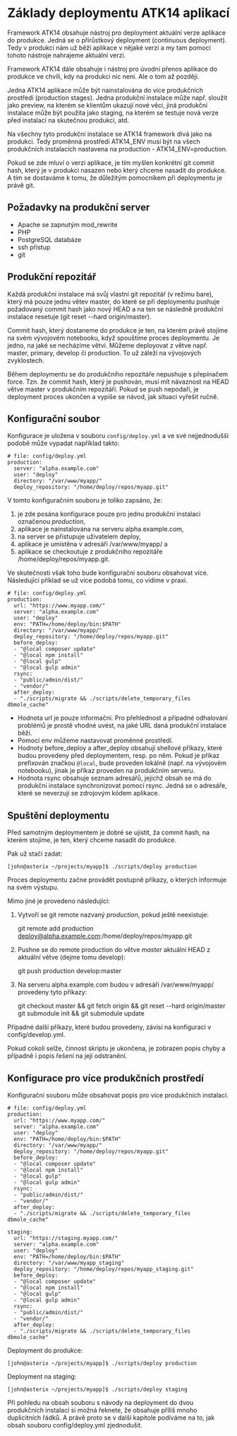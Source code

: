 Základy deploymentu ATK14 aplikací
==================================

Framework ATK14 obsahuje nástroj pro deployment aktuální verze aplikace do produkce. Jedná se o přírůstkový deployment (continuous deployment). Tedy v produkci nám už běží aplikace v nějaké verzi a my tam pomocí tohoto nástroje nahrajeme aktuální verzi.

Framework ATK14 dále obsahuje i nástroj pro úvodní přenos aplikace do produkce ve chvíli, kdy na produkci nic není. Ale o tom až později.

Jedna ATK14 aplikace může být nainstalována do více produkčních prostředí (production stages). Jedna produkční instalace může např. sloužit jako preview, na kterém se klientům ukazují nové věci, jiná produkční instalace může být použita jako staging, na kterém se testuje nová verze před instalací na skutečnou produkci, atd.

Na všechny tyto produkční instalace se ATK14 framework dívá jako na produkci. Tedy proměnná prostředí ATK14_ENV musí být na všech produkčních instalacích nastavena na production - ATK14_ENV=production.

Pokud se zde mluví o verzi aplikace, je tím myšlen konkrétní git commit hash, který je v produkci nasazen nebo který chceme nasadit do produkce. A tím se dostaváme k tomu, že důležitým pomocníkem při deploymentu je právě git.

Požadavky na produkční server
-----------------------------

* Apache se zapnutým mod_rewrite
* PHP
* PostgreSQL databáze
* ssh přístup
* git

Produkční repozitář
-------------------

Každá produkční instalace má svůj vlastní git repozitář (v režimu bare), který má pouze jednu větev master, do které se při deploymentu pushuje požadovaný commit hash jako nový HEAD a na ten se následně produkční instalace resetuje (git reset --hard origin/master).

Commit hash, který dostaneme do produkce je ten, na kterém právě stojíme na svém vývojovém notebooku, když spouštíme proces deploymentu. Je jedno, na jaké se necházíme větvi. Můžeme deployovat z větve např. master, primary, develop či production. To už záleží na vývojových zvyklostech.

Během deploymentu se do produkčního repozitáře nepushuje s přepínačem force. Tzn. že commit hash, který je pushován, musí mít návaznost na HEAD větve master v produkčním repozitáři. Pokud se push nepodaří, je deployment proces ukončen a vypíše se návod, jak situaci vyřešit ručně.
 
Konfigurační soubor
-------------------

Konfigurace je uložena v souboru ```config/deploy.yml``` a ve své nejjednodušší podobě může vypadat například takto:

    # file: config/deploy.yml
    production:
      server: "alpha.example.com"
      user: "deploy"
      directory: "/var/www/myapp/"
      deploy_repository: "/home/deploy/repos/myapp.git"

V tomto konfiguračním souboru je toliko zapsáno, že:

1. je zde posána konfigurace pouze pro jednu produkční instalaci označenou *production*,
2. aplikace je nainstalována na serveru alpha.example.com,
3. na server se přistupuje uživatelem deploy,
4. aplikace je umístěna v adresáři /var/www/myapp/ a
5. aplikace se checkoutuje z produkčního repozitáře /home/deploy/repos/myapp.git.

Ve skutečnosti však toho bude konfigurační souboru obsahovat více. Následující příklad se už více podobá tomu, co vidíme v praxi.

    # file: config/deploy.yml
    production:
      url: "https://www.myapp.com/"
      server: "alpha.example.com"
      user: "deploy"
      env: "PATH=/home/deploy/bin:$PATH"
      directory: "/var/www/myapp/"
      deploy_repository: "/home/deploy/repos/myapp.git"
      before_deploy:
      - "@local composer update"
      - "@local npm install"
      - "@local gulp"
      - "@local gulp admin"
      rsync:
      - "public/admin/dist/"
      - "vendor/"
      after_deploy:
      - "./scripts/migrate && ./scripts/delete_temporary_files dbmole_cache"

- Hodnota url je pouze informační. Pro přehlednost a případné odhalování problémů je prostě vhodné uvést, na jaké URL daná produkční instalace běží.
- Pomocí env můžeme nastavovat proměnné prostředí.
- Hodnoty before_deploy a after_deploy obsahují shellové příkazy, které budou provedeny před deploymentem, resp. po něm. Pokud je příkaz prefixován značkou `@local`, bude proveden lokálně (např. na vývojovém notebooku), jinak je příkaz proveden na produkčním serveru.
- Hodnota rsync obsahuje seznam adresářů, jejíchž obsah se má do produkční instalace synchronizovat pomocí rsync. Jedná se o adresáře, které se neverzují se zdrojovým kódem aplikace.

Spuštění deploymentu
--------------------

Před samotným deploymentem je dobré se ujistit, ža commit hash, na kterém stojíme, je ten, který chceme nasadit do produkce.

Pak už stačí zadat:

    [john@asterix ~/projects/myapp]$ ./scripts/deploy production

Proces deploymentu začne provádět postupně příkazy, o kterých informuje na svém výstupu.

Mimo jiné je provedeno následující:

1. Vytvoří se git remote nazvaný *production*, pokud ještě neexistuje:

    git remote add production deploy@alpha.example.com:/home/deploy/repos/myapp.git

2. Pushne se do remote production do větve *master* aktuální HEAD z aktuální větve (dejme tomu develop):

    git push production develop:master

3. Na serveru alpha.example.com budou v adresáři /var/www/myapp/ provedeny tyto příkazy:

    git checkout master && git fetch origin && git reset --hard origin/master
    git submodule init && git submodule update

Případné další příkazy, které budou provedeny, závisí na konfiguraci v config/develop.yml.

Pokud cokoli selže, činnost skriptu je ukončena, je zobrazen popis chyby a případně i popis řešení na její odstranění.

Konfigurace pro více produkčních prostředí
------------------------------------------

Konfigurační souboru může obsahovat popis pro více produkčních instalací.

    # file: config/deploy.yml
    production:
      url: "https://www.myapp.com/"
      server: "alpha.example.com"
      user: "deploy"
      env: "PATH=/home/deploy/bin:$PATH"
      directory: "/var/www/myapp/"
      deploy_repository: "/home/deploy/repos/myapp.git"
      before_deploy:
      - "@local composer update"
      - "@local npm install"
      - "@local gulp"
      - "@local gulp admin"
      rsync:
      - "public/admin/dist/"
      - "vendor/"
      after_deploy:
      - "./scripts/migrate && ./scripts/delete_temporary_files dbmole_cache"

    staging:
      url: "https://staging.myapp.com/"
      server: "alpha.example.com"
      user: "deploy"
      env: "PATH=/home/deploy/bin:$PATH"
      directory: "/var/www/myapp_staging"
      deploy_repository: "/home/deploy/repos/myapp_staging.git"
      before_deploy:
      - "@local composer update"
      - "@local npm install"
      - "@local gulp"
      - "@local gulp admin"
      rsync:
      - "public/admin/dist/"
      - "vendor/"
      after_deploy:
      - "./scripts/migrate && ./scripts/delete_temporary_files dbmole_cache"

Deployment do produkce:

    [john@asterix ~/projects/myapp]$ ./scripts/deploy production

Deployment na staging:

    [john@asterix ~/projects/myapp]$ ./scripts/deploy staging

Při pohledu na obsah souboru s návody na deployment do dvou produkčních instalací si možná řeknete, že obsahuje příliš mnoho duplicitních řádků. A právě proto se v další kapitole podíváme na to, jak obsah souboru config/deploy.yml zjednodušit.
